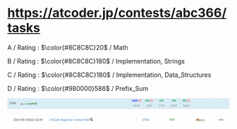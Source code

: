 # https://atcoder.jp/contests/abc366/tasks

A / Rating : $\color{#8C8C8C}20$ / Math

B / Rating : $\color{#8C8C8C}180$ / Implementation, Strings

C / Rating : $\color{#8C8C8C}180$ / Implementation, Data_Structures

D / Rating : $\color{#980000}586$ / Prefix_Sum

![My Image](https://github.com/kss418/Atcoder/blob/main/ABC/Images/Standings/366.png)

![My Image](https://github.com/kss418/Atcoder/blob/main/ABC/Images/Performance/366.png)
